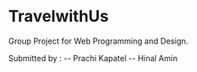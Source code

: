 # TravelwithUs

Group Project for Web Programming and Design.

Submitted by :
-- Prachi Kapatel
-- Hinal Amin
